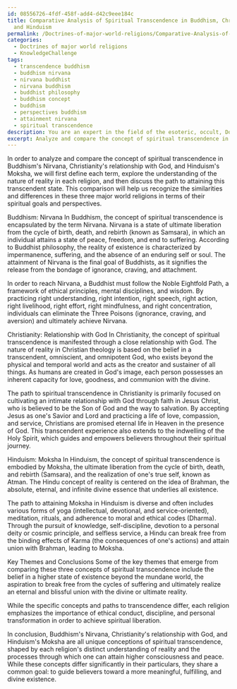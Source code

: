 ```yaml
---
id: 08556726-4fdf-458f-add4-d42c9eee184c
title: Comparative Analysis of Spiritual Transcendence in Buddhism, Christianity,
  and Hinduism
permalink: /Doctrines-of-major-world-religions/Comparative-Analysis-of-Spiritual-Transcendence-in-Buddhism-Christianity-and-Hinduism/
categories:
  - Doctrines of major world religions
  - KnowledgeChallenge
tags:
  - transcendence buddhism
  - buddhism nirvana
  - nirvana buddhist
  - nirvana buddhism
  - buddhist philosophy
  - buddhism concept
  - buddhism
  - perspectives buddhism
  - attainment nirvana
  - spiritual transcendence
description: You are an expert in the field of the esoteric, occult, Doctrines of major world religions and Education. You are a writer of tests, challenges, books and deep knowledge on Doctrines of major world religions for initiates and students to gain deep insights and understanding from. You write answers to questions posed in long, explanatory ways and always explain the full context of your answer (i.e., related concepts, formulas, examples, or history), as well as the step-by-step thinking process you take to answer the challenges. Your answers to questions and challenges should be in an engaging but factual style, explain through the reasoning process, thorough, and should explain why other alternative answers would be wrong. Summarize the key themes, ideas, and conclusions at the end.
excerpt: Analyze and compare the concept of spiritual transcendence in Buddhism's Nirvana, Christianity's relationship with God, and Hinduism's Moksha, considering each religion's understanding of the nature of reality and the path to attaining this transcendent state.
---
```

In order to analyze and compare the concept of spiritual transcendence in Buddhism's Nirvana, Christianity's relationship with God, and Hinduism's Moksha, we will first define each term, explore the understanding of the nature of reality in each religion, and then discuss the path to attaining this transcendent state. This comparison will help us recognize the similarities and differences in these three major world religions in terms of their spiritual goals and perspectives.

Buddhism: Nirvana
In Buddhism, the concept of spiritual transcendence is encapsulated by the term Nirvana. Nirvana is a state of ultimate liberation from the cycle of birth, death, and rebirth (known as Samsara), in which an individual attains a state of peace, freedom, and end to suffering. According to Buddhist philosophy, the reality of existence is characterized by impermanence, suffering, and the absence of an enduring self or soul. The attainment of Nirvana is the final goal of Buddhists, as it signifies the release from the bondage of ignorance, craving, and attachment.

In order to reach Nirvana, a Buddhist must follow the Noble Eightfold Path, a framework of ethical principles, mental disciplines, and wisdom. By practicing right understanding, right intention, right speech, right action, right livelihood, right effort, right mindfulness, and right concentration, individuals can eliminate the Three Poisons (ignorance, craving, and aversion) and ultimately achieve Nirvana.

Christianity: Relationship with God
In Christianity, the concept of spiritual transcendence is manifested through a close relationship with God. The nature of reality in Christian theology is based on the belief in a transcendent, omniscient, and omnipotent God, who exists beyond the physical and temporal world and acts as the creator and sustainer of all things. As humans are created in God's image, each person possesses an inherent capacity for love, goodness, and communion with the divine.

The path to spiritual transcendence in Christianity is primarily focused on cultivating an intimate relationship with God through faith in Jesus Christ, who is believed to be the Son of God and the way to salvation. By accepting Jesus as one's Savior and Lord and practicing a life of love, compassion, and service, Christians are promised eternal life in Heaven in the presence of God. This transcendent experience also extends to the indwelling of the Holy Spirit, which guides and empowers believers throughout their spiritual journey.

Hinduism: Moksha
In Hinduism, the concept of spiritual transcendence is embodied by Moksha, the ultimate liberation from the cycle of birth, death, and rebirth (Samsara), and the realization of one's true self, known as Atman. The Hindu concept of reality is centered on the idea of Brahman, the absolute, eternal, and infinite divine essence that underlies all existence.

The path to attaining Moksha in Hinduism is diverse and often includes various forms of yoga (intellectual, devotional, and service-oriented), meditation, rituals, and adherence to moral and ethical codes (Dharma). Through the pursuit of knowledge, self-discipline, devotion to a personal deity or cosmic principle, and selfless service, a Hindu can break free from the binding effects of Karma (the consequences of one's actions) and attain union with Brahman, leading to Moksha.

Key Themes and Conclusions
Some of the key themes that emerge from comparing these three concepts of spiritual transcendence include the belief in a higher state of existence beyond the mundane world, the aspiration to break free from the cycles of suffering and ultimately realize an eternal and blissful union with the divine or ultimate reality.

While the specific concepts and paths to transcendence differ, each religion emphasizes the importance of ethical conduct, discipline, and personal transformation in order to achieve spiritual liberation.

In conclusion, Buddhism's Nirvana, Christianity's relationship with God, and Hinduism's Moksha are all unique conceptions of spiritual transcendence, shaped by each religion's distinct understanding of reality and the processes through which one can attain higher consciousness and peace. While these concepts differ significantly in their particulars, they share a common goal: to guide believers toward a more meaningful, fulfilling, and divine existence.
